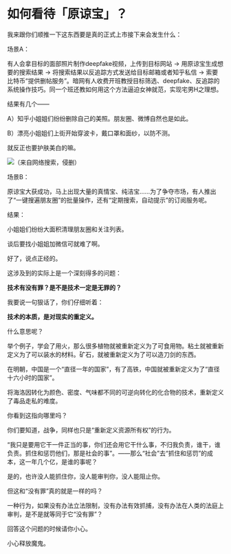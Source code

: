 # 如何看待「原谅宝」？

我来跟你们顺推一下这东西要是真的正式上市接下来会发生什么：

场景A：

有人会拿目标的面部照片制作deepfake视频，上传到目标网站 -> 用原谅宝生成想要的搜索结果 -> 将搜索结果以反追踪方式发送给目标邮箱或者知乎私信 -> 索要比特币“提供删帖服务”。暗网有人收费开班教授目标筛选、deepfake、反追踪的系统操作技巧。同一个班还教如何用这个方法逼迫女神就范，实现宅男H之理想。

结果有几个——

A）知乎小姐姐们纷纷删除自己的美照。朋友圈、微博自然也是如此。

B）漂亮小姐姐们上街开始穿波卡，戴口罩和面纱，以防不测。

就反正也要护肤美白的嘛。

![](https://pic4.zhimg.com/50/v2-500ec3de8970b06b77ccc56381c3c725_hd.jpg?source=1940ef5c)（来自网络搜索，侵删）

  


场景B：

原谅宝大获成功，马上出现大量的真情宝、纯洁宝……为了争夺市场，有人推出了“一键搜遍朋友圈”的批量操作，还有“定期搜索，自动提示”的订阅服务呢。

结果：

小姐姐们纷纷大面积清理朋友圈和关注列表。

谈后要找小姐姐加微信可就难了啊。

好了，说点正经的。

这涉及到的实际上是一个深刻得多的问题：

**技术有没有罪？是不是技术一定是无罪的？**

  


我要说一句狠话了，你们仔细听着：

**技术的本质，是对现实的重定义。**

什么意思呢？

举个例子，学会了用火，那么很多植物就被重新定义为了可食用物。粘土就被重新定义为了可以装水的材料。矿石，就被重新定义为了可以造刀剑的东西。

在明朝，中国是一个“直径一年的国家”，有了高铁，中国就被重新定义为了“直径十六小时的国家”。

将海洛因转化为颜色、密度、气味都不同的可逆向转化的化合物的技术，重新定义了毒品走私的难度。

你看到这指向哪里吗？

你们要知道，战争，同样也只是“重新定义资源所有权”的行为。

“我只是要用它干一件正当的事，你们还会用它干什么事，不归我负责，谁干，谁负责。抓住和惩罚他们，那是社会的事”。——那么“社会”去“抓住和惩罚”的成本，这一年几个亿，是谁的事呢？

是的，也许没人能抓住你，没人能审判你，没人能阻止你。

但这和“没有罪”真的就是一样的吗？

一种行为，如果没有办法立法限制，没有办法有效抓捕，没有办法在人类的法庭上审判，是不是就等同于它“没有罪”？

回答这个问题的时候请你小心。

小心释放魔鬼。



